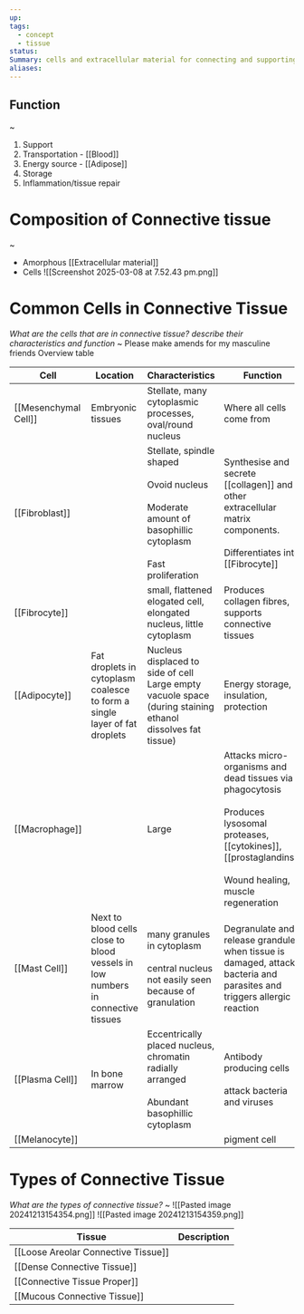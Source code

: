 ```yaml
---
up: 
tags:
  - concept
  - tissue
status: 
Summary: cells and extracellular material for connecting and supporting
aliases:
---
```

## Function
~
1. Support
2. Transportation - [[Blood]]
3. Energy source - [[Adipose]]
4. Storage
5. Inflammation/tissue repair

# Composition of Connective tissue
~
- Amorphous [[Extracellular material]]
- Cells
![[Screenshot 2025-03-08 at 7.52.43 pm.png]]

# Common Cells in Connective Tissue 
*What are the cells that are in connective tissue? describe their characteristics and function*
~
Please make amends for my masculine friends
Overview table

| Cell                 | Location                                                                         | Characteristics                                                                                                         | Function                                                                                                                                                                   | Image                                                                                   |
| -------------------- | -------------------------------------------------------------------------------- | ----------------------------------------------------------------------------------------------------------------------- | -------------------------------------------------------------------------------------------------------------------------------------------------------------------------- | --------------------------------------------------------------------------------------- |
| [[Mesenchymal Cell]] | Embryonic tissues                                                                | Stellate, many cytoplasmic processes, oval/round nucleus                                                                | Where all cells come from                                                                                                                                                  | ![[Pasted image 20241213140419.png]]                                                    |
| [[Fibroblast]]       |                                                                                  | Stellate, spindle shaped<br><br>Ovoid nucleus<br><br>Moderate amount of basophillic cytoplasm<br><br>Fast proliferation | Synthesise and secrete [[collagen]] and other extracellular matrix components.<br><br>Differentiates into [[Fibrocyte]]                                                    | ![[Pasted image 20241213140642.png]]                                                    |
| [[Fibrocyte]]        |                                                                                  | small, flattened elogated cell, elongated nucleus, little cytoplasm                                                     | Produces collagen fibres, supports connective tissues                                                                                                                      | ![[Pasted image 20241213140832.png]]                                                    |
| [[Adipocyte]]        | Fat droplets in cytoplasm coalesce to form a single layer of fat droplets        | Nucleus displaced to side of cell<br>Large empty vacuole space (during staining ethanol dissolves fat tissue)           | Energy storage, insulation, protection                                                                                                                                     | ![[Pasted image 20241213152314.png]]                                                    |
| [[Macrophage]]       |                                                                                  | Large                                                                                                                   | Attacks micro-organisms and dead tissues via phagocytosis<br><br>Produces lysosomal proteases, [[cytokines]], [[prostaglandins]]<br><br>Wound healing, muscle regeneration | ![[Pasted image 20241213152552.png]]<br>Dog uterus - macrophage stained to digested RBC |
| [[Mast Cell]]        | Next to blood cells close to blood vessels  in low numbers in connective tissues | many granules in cytoplasm<br><br>central nucleus not easily seen because of granulation                                | Degranulate and release grandules when tissue is damaged, attacks bacteria and parasites and triggers allergic reaction                                                    | ![[Pasted image 20241213152924.png]]                                                    |
| [[Plasma Cell]]      | In bone marrow                                                                   | Eccentrically placed nucleus, chromatin radially arranged<br><br>Abundant basophillic cytoplasm                         | Antibody producing cells<br><br>attack bacteria and viruses                                                                                                                | ![[Pasted image 20241213153314.png]]                                                    |
| [[Melanocyte]]       |                                                                                  |                                                                                                                         | pigment cell                                                                                                                                                               |                                                                                         |


# Types of Connective Tissue
*What are the types of connective tissue?*
~
![[Pasted image 20241213154354.png]]
![[Pasted image 20241213154359.png]]

| Tissue                              | Description |
| ----------------------------------- | ----------- |
| [[Loose Areolar Connective Tissue]] |             |
| [[Dense Connective Tissue]]         |             |
| [[Connective Tissue Proper]]<br>    |             |
| [[Mucous Connective Tissue]]        |             |

